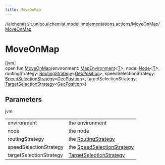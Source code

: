 ```yaml
---
title: MoveOnMap
---
```

//[alchemist](../../../index.html)/[it.unibo.alchemist.model.implementations.actions](../index.html)/[MoveOnMap](index.html)/[MoveOnMap](-move-on-map.html)



# MoveOnMap



[jvm]\
open fun [MoveOnMap](-move-on-map.html)(environment: [MapEnvironment](../../it.unibo.alchemist.model.interfaces/-map-environment/index.html)<[T](../../it.unibo.alchemist.model.implementations.movestrategies.speed/-straight-line-trace-dependant-speed/index.html)>, node: [Node](../../it.unibo.alchemist.model.interfaces/-node/index.html)<[T](../../it.unibo.alchemist.model.implementations.movestrategies.speed/-straight-line-trace-dependant-speed/index.html)>, routingStrategy: [RoutingStrategy](../../it.unibo.alchemist.model.interfaces.movestrategies/-routing-strategy/index.html)<[GeoPosition](../../it.unibo.alchemist.model.interfaces/-geo-position/index.html)>, speedSelectionStrategy: [SpeedSelectionStrategy](../../it.unibo.alchemist.model.interfaces.movestrategies/-speed-selection-strategy/index.html)<[GeoPosition](../../it.unibo.alchemist.model.interfaces/-geo-position/index.html)>, targetSelectionStrategy: [TargetSelectionStrategy](../../it.unibo.alchemist.model.interfaces.movestrategies/-target-selection-strategy/index.html)<[GeoPosition](../../it.unibo.alchemist.model.interfaces/-geo-position/index.html)>)



## Parameters


jvm

| | |
|---|---|
| environment | the environment |
| node | the node |
| routingStrategy | the [RoutingStrategy](../../it.unibo.alchemist.model.interfaces.movestrategies/-routing-strategy/index.html) |
| speedSelectionStrategy | the [SpeedSelectionStrategy](../../it.unibo.alchemist.model.interfaces.movestrategies/-speed-selection-strategy/index.html) |
| targetSelectionStrategy | [TargetSelectionStrategy](../../it.unibo.alchemist.model.interfaces.movestrategies/-target-selection-strategy/index.html) |




